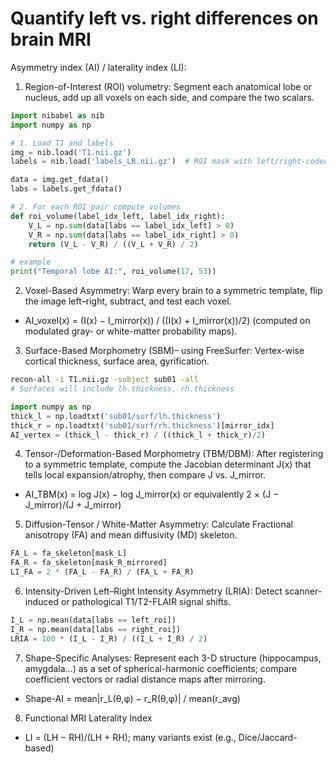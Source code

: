# Quantify left vs. right differences on brain MRI

Asymmetry index (AI) / laterality index (LI): 

1. Region-of-Interest (ROI) volumetry: Segment each anatomical lobe or nucleus, add up all voxels on each side, and compare the two scalars.

```python
import nibabel as nib
import numpy as np

# 1. Load T1 and labels
img = nib.load('T1.nii.gz')
labels = nib.load('labels_LR.nii.gz')  # ROI mask with left/right-coded regions

data = img.get_fdata()
labs = labels.get_fdata()

# 2. For each ROI pair compute volumes
def roi_volume(label_idx_left, label_idx_right):
    V_L = np.sum(data[labs == label_idx_left] > 0)
    V_R = np.sum(data[labs == label_idx_right] > 0)
    return (V_L - V_R) / ((V_L + V_R) / 2)

# example
print("Temporal lobe AI:", roi_volume(17, 53))
```

2. Voxel-Based Asymmetry: Warp every brain to a symmetric template, flip the image left–right, subtract, and test each voxel.
- AI_voxel(x) = (I(x) − I_mirror(x)) / ((I(x) + I_mirror(x))/2) (computed on modulated gray- or white-matter probability maps).


3. Surface-Based Morphometry (SBM)– using FreeSurfer: Vertex-wise cortical thickness, surface area, gyrification.
```bash
recon-all -i T1.nii.gz -subject sub01 -all
# Surfaces will include lh.thickness, rh.thickness
```
```python
import numpy as np
thick_l = np.loadtxt('sub01/surf/lh.thickness')
thick_r = np.loadtxt('sub01/surf/rh.thickness')[mirror_idx]
AI_vertex = (thick_l - thick_r) / ((thick_l + thick_r)/2)
```


4. Tensor-/Deformation-Based Morphometry (TBM/DBM): After registering to a symmetric template, compute the Jacobian determinant J(x) that tells local expansion/atrophy, then compare J vs. J_mirror.
- AI_TBM(x) = log J(x) − log J_mirror(x) or equivalently 2 × (J − J_mirror)/(J + J_mirror)

5. Diffusion-Tensor / White-Matter Asymmetry: Calculate Fractional anisotropy (FA) and mean diffusivity (MD) skeleton.
```python
FA_L = fa_skeleton[mask_L]
FA_R = fa_skeleton[mask_R_mirrored]
LI_FA = 2 * (FA_L - FA_R) / (FA_L + FA_R)
```

6. Intensity-Driven Left–Right Intensity Asymmetry (LRIA): Detect scanner-induced or pathological T1/T2-FLAIR signal shifts. 
```python
I_L = np.mean(data[labs == left_roi])
I_R = np.mean(data[labs == right_roi])
LRIA = 100 * (I_L - I_R) / ((I_L + I_R) / 2)
```

7. Shape-Specific Analyses: Represent each 3-D structure (hippocampus, amygdala…) as a set of spherical-harmonic coefficients; compare coefficient vectors or radial distance maps after mirroring.
- Shape-AI = mean|r_L(θ,φ) − r_R(θ,φ)| / mean(r_avg)

8. Functional MRI Laterality Index
- LI = (LH − RH)/(LH + RH); many variants exist (e.g., Dice/Jaccard-based)







  

